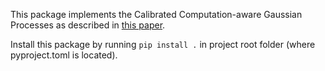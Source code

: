 This package implements the Calibrated Computation-aware Gaussian Processes as described in [this paper](https://arxiv.org/abs/2410.08796). 

Install this package by running `pip install .` in project root folder (where pyproject.toml is located).
